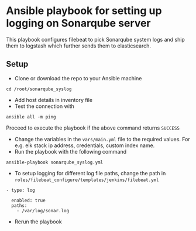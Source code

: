 # Ansible playbook for setting up logging on Sonarqube server
This playbook configures filebeat to pick Sonarqube system logs and ship them to logstash which further sends them to elasticsearch.

## Setup
- Clone or download the repo to your Ansible machine
```
cd /root/sonarqube_syslog
```
- Add host details in inventory file
- Test the connection with
```
ansible all -m ping
```
Proceed to execute the playbook if the above command returns `SUCCESS`
- Change the variables in the `vars/main.yml` file to the required values. For e.g. elk stack ip address, credentials, custom index name.
- Run the playbook with the following command
```
ansible-playbook sonarqube_syslog.yml
```
- To setup logging for different log file paths, change the path in `roles/filebeat_configure/templates/jenkins/filebeat.yml`
```
- type: log

  enabled: true
  paths:
    - /var/log/sonar.log
```
- Rerun the playbook